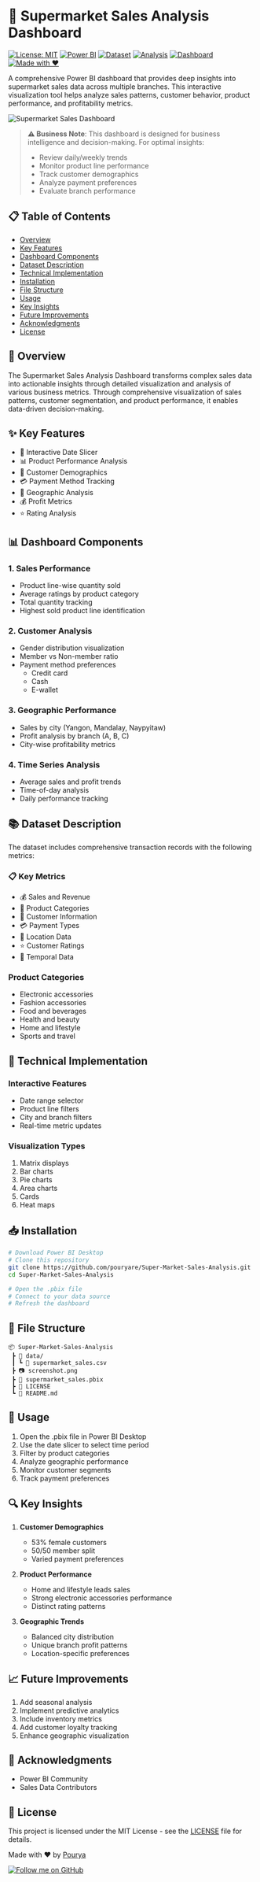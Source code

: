 # 🛒 Supermarket Sales Analysis Dashboard

[![License: MIT](https://img.shields.io/badge/License-MIT-yellow.svg)](https://opensource.org/licenses/MIT)
[![Power BI](https://img.shields.io/badge/Power%20BI-Latest-yellow)](https://powerbi.microsoft.com/)
[![Dataset](https://img.shields.io/badge/Dataset-Supermarket%20Sales-blue)](data/supermarket_sales.csv)
[![Analysis](https://img.shields.io/badge/Analysis-Sales%20Metrics-green)]()
[![Dashboard](https://img.shields.io/badge/Dashboard-Interactive-orange)]()
[![Made with ❤️](https://img.shields.io/badge/Made%20with%20%E2%9D%A4%EF%B8%8F%20by-Pourya-red)]()

A comprehensive Power BI dashboard that provides deep insights into supermarket sales data across multiple branches. This interactive visualization tool helps analyze sales patterns, customer behavior, product performance, and profitability metrics.

![Supermarket Sales Dashboard](screenshot.png)

> **⚠️ Business Note**: This dashboard is designed for business intelligence and decision-making. For optimal insights:
> - Review daily/weekly trends
> - Monitor product line performance
> - Track customer demographics
> - Analyze payment preferences
> - Evaluate branch performance

## 📋 Table of Contents
- [Overview](#overview)
- [Key Features](#key-features)
- [Dashboard Components](#dashboard-components)
- [Dataset Description](#dataset-description)
- [Technical Implementation](#technical-implementation)
- [Installation](#installation)
- [File Structure](#file-structure)
- [Usage](#usage)
- [Key Insights](#key-insights)
- [Future Improvements](#future-improvements)
- [Acknowledgments](#acknowledgments)
- [License](#license)

## 🎯 Overview

The Supermarket Sales Analysis Dashboard transforms complex sales data into actionable insights through detailed visualization and analysis of various business metrics. Through comprehensive visualization of sales patterns, customer segmentation, and product performance, it enables data-driven decision-making.

## ✨ Key Features

- 📅 Interactive Date Slicer
- 📊 Product Performance Analysis
- 👥 Customer Demographics
- 💳 Payment Method Tracking
- 📍 Geographic Analysis
- 💰 Profit Metrics
- ⭐ Rating Analysis

## 📊 Dashboard Components

### 1. Sales Performance
- Product line-wise quantity sold
- Average ratings by product category
- Total quantity tracking
- Highest sold product line identification

### 2. Customer Analysis
- Gender distribution visualization
- Member vs Non-member ratio
- Payment method preferences
  - Credit card
  - Cash
  - E-wallet

### 3. Geographic Performance
- Sales by city (Yangon, Mandalay, Naypyitaw)
- Profit analysis by branch (A, B, C)
- City-wise profitability metrics

### 4. Time Series Analysis
- Average sales and profit trends
- Time-of-day analysis
- Daily performance tracking

## 📚 Dataset Description

The dataset includes comprehensive transaction records with the following metrics:

### 📋 Key Metrics
- 💰 Sales and Revenue
- 📝 Product Categories
- 👤 Customer Information
- 💳 Payment Types
- 📍 Location Data
- ⭐ Customer Ratings
- 📅 Temporal Data

### Product Categories
- Electronic accessories
- Fashion accessories
- Food and beverages
- Health and beauty
- Home and lifestyle
- Sports and travel

## 🔧 Technical Implementation

### Interactive Features
- Date range selector
- Product line filters
- City and branch filters
- Real-time metric updates

### Visualization Types
1. Matrix displays
2. Bar charts
3. Pie charts
4. Area charts
5. Cards
6. Heat maps

## 📥 Installation

```bash
# Download Power BI Desktop
# Clone this repository
git clone https://github.com/pouryare/Super-Market-Sales-Analysis.git
cd Super-Market-Sales-Analysis

# Open the .pbix file
# Connect to your data source
# Refresh the dashboard
```

## 📁 File Structure

```
📦 Super-Market-Sales-Analysis
 ┣ 📂 data/
 ┃ ┗ 📜 supermarket_sales.csv
 ┣ 📷 screenshot.png
 ┣ 📜 supermarket_sales.pbix
 ┣ 📜 LICENSE
 ┗ 📜 README.md
```

## 🚀 Usage

1. Open the .pbix file in Power BI Desktop
2. Use the date slicer to select time period
3. Filter by product categories
4. Analyze geographic performance
5. Monitor customer segments
6. Track payment preferences

## 🔍 Key Insights

1. **Customer Demographics**
   - 53% female customers
   - 50/50 member split
   - Varied payment preferences

2. **Product Performance**
   - Home and lifestyle leads sales
   - Strong electronic accessories performance
   - Distinct rating patterns

3. **Geographic Trends**
   - Balanced city distribution
   - Unique branch profit patterns
   - Location-specific preferences

## 📈 Future Improvements

1. Add seasonal analysis
2. Implement predictive analytics
3. Include inventory metrics
4. Add customer loyalty tracking
5. Enhance geographic visualization

## 🙏 Acknowledgments

- Power BI Community
- Sales Data Contributors

## 📄 License

This project is licensed under the MIT License - see the [LICENSE](LICENSE) file for details.

Made with ❤️ by [Pourya](https://github.com/pouryare)

[![Follow me on GitHub](https://img.shields.io/github/followers/pouryare?label=Follow&style=social)](https://github.com/pouryare)
